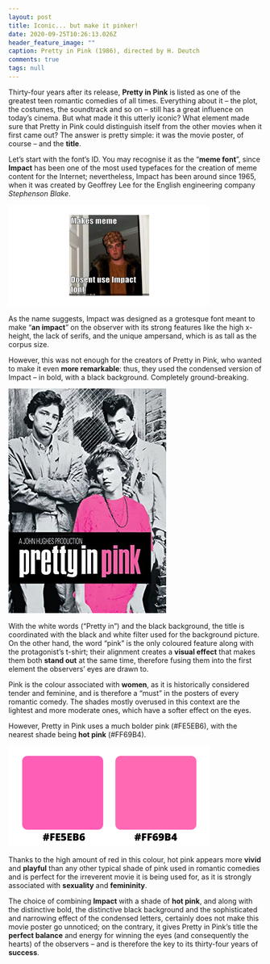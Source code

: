 ```yaml
---
layout: post
title: Iconic... but make it pinker!
date: 2020-09-25T10:26:13.026Z
header_feature_image: ""
caption: Pretty in Pink (1986), directed by H. Deutch
comments: true
tags: null
---
```

Thirty-four years after its release, **Pretty in Pink** is listed as one of the greatest teen romantic comedies of all times. Everything about it – the plot, the costumes, the soundtrack and so on – still has a great influence on today’s cinema. But what made it this utterly iconic? What element made sure that Pretty in Pink could distinguish itself from the other movies when it first came out? The answer is pretty simple: it was the movie poster, of course – and the **title**.

Let’s start with the font’s ID. You may recognise it as the “**meme font**”, since **Impact** has been one of the most used typefaces for the creation of meme content for the Internet; nevertheless, Impact has been around since 1965, when it was created by Geoffrey Lee for the English engineering company *Stephenson Blake*.

![One of the popular memes where Impact was used [credit: cheezburger.com]](../uploads/progetto-senza-titolo-2-.png)

As the name suggests, Impact was designed as a grotesque font meant to make “**an impact**” on the observer with its strong features like the high x-height, the lack of serifs, and the unique ampersand, which is as tall as the corpus size.

However, this was not enough for the creators of Pretty in Pink, who wanted to make it even **more remarkable**: thus, they used the condensed version of Impact – in bold, with a black background. Completely ground-breaking.

![Pretty in Pink (1984)'s movie poster [credit: imdb]](../uploads/pretty-in-pink.jpg)

With the white words (“Pretty in”) and the black background, the title is coordinated with the black and white filter used for the background picture. On the other hand, the word “pink” is the only coloured feature along with the protagonist’s t-shirt; their alignment creates a **visual effect** that makes them both **stand out** at the same time, therefore fusing them into the first element the observers’ eyes are drawn to.

Pink is the colour associated with **women**, as it is historically considered tender and feminine, and is therefore a “must” in the posters of every romantic comedy. The shades mostly overused in this context are the lightest and more moderate ones, which have a softer effect on the eyes.

However, Pretty in Pink uses a much bolder pink (#FE5EB6), with the nearest shade being **hot pink** (#FF69B4).

![Notice the slight difference between the two shades?](../uploads/colours.png)

Thanks to the high amount of red in this colour, hot pink appears more **vivid** and **playful** than any other typical shade of pink used in romantic comedies and is perfect for the irreverent movie it is being used for, as it is strongly associated with **sexuality** and **femininity**.

The choice of combining **Impact** with a shade of **hot pink**, and along with the distinctive bold, the distinctive black background and the sophisticated and narrowing effect of the condensed letters, certainly does not make this movie poster go unnoticed; on the contrary, it gives Pretty in Pink’s title the **perfect balance** and energy for winning the eyes (and consequently the hearts) of the observers – and is therefore the key to its thirty-four years of **success**.